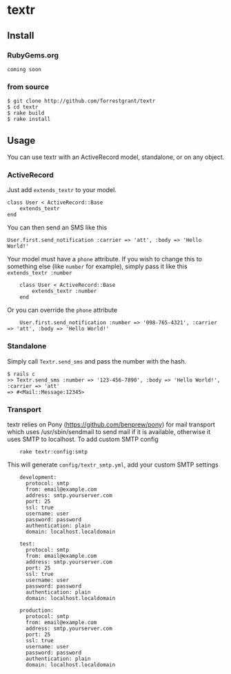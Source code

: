 # textr
## Install
### RubyGems.org
	coming soon

### from source
	$ git clone http://github.com/forrestgrant/textr
	$ cd textr
	$ rake build
	$ rake install

## Usage

You can use textr with an ActiveRecord model, standalone, or on any object.

### ActiveRecord

Just add `extends_textr` to your model.

    class User < ActiveRecord::Base
        extends_textr
    end

You can then send an SMS like this

    User.first.send_notification :carrier => 'att', :body => 'Hello World!'

Your model must have a `phone` attribute. If you wish to change this to something else (like `number` for example), simply pass it like this `extends_textr :number`
    
		class User < ActiveRecord::Base
			extends_textr :number
		end

Or you can override the `phone` attribute

		User.first.send_notification :number => '098-765-4321', :carrier => 'att', :body => 'Hello World!'

### Standalone

Simply call `Textr.send_sms` and pass the number with the hash.

    $ rails c
    >> Textr.send_sms :number => '123-456-7890', :body => 'Hello World!', :carrier => 'att'
    => #<Mail::Message:12345>

### Transport

textr relies on Pony (https://github.com/benprew/pony) for mail transport which uses /usr/sbin/sendmail to send mail if it is available, otherwise it uses SMTP to localhost.  To add custom SMTP config

		rake textr:config:smtp

This will generate `config/textr_smtp.yml`, add your custom SMTP settings

		development:
		  protocol: smtp
		  from: email@example.com
		  address: smtp.yourserver.com
		  port: 25
		  ssl: true
		  username: user
		  password: password
		  authentication: plain
		  domain: localhost.localdomain

		test:
		  protocol: smtp
		  from: email@example.com
		  address: smtp.yourserver.com
		  port: 25
		  ssl: true
		  username: user
		  password: password
		  authentication: plain
		  domain: localhost.localdomain

		production:
		  protocol: smtp
		  from: email@example.com
		  address: smtp.yourserver.com
		  port: 25
		  ssl: true
		  username: user
		  password: password
		  authentication: plain
		  domain: localhost.localdomain
